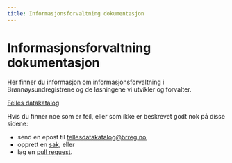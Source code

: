 ```yaml
---
title: Informasjonsforvaltning dokumentasjon
---
```


# Informasjonsforvaltning dokumentasjon

Her finner du informasjon om informasjonsforvaltning i Brønnøysundregistrene og de løsningene vi utvikler og forvalter.

[Felles datakatalog](/felles-datakatalog)

Hvis du finner noe som er feil, eller som ikke er beskrevet godt nok på disse sidene:

* send en epost til [fellesdatakatalog@brreg.no](mailto:fellesdatakatalog@brreg.no),
* opprett en [sak](https://github.com/Informasjonsforvaltning/docs/issues), eller
* lag en [pull request](https://github.com/Informasjonsforvaltning/docs/pulls).
